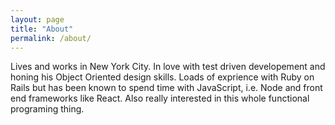 ```yaml
---
layout: page
title: "About"
permalink: /about/
---
```

Lives and works in New York City. In love with test driven developement and honing his Object Oriented design skills. Loads of exprience with Ruby on Rails but has been known to spend time with JavaScript, i.e. Node and front end frameworks like React. Also really interested in this whole functional programing thing.
